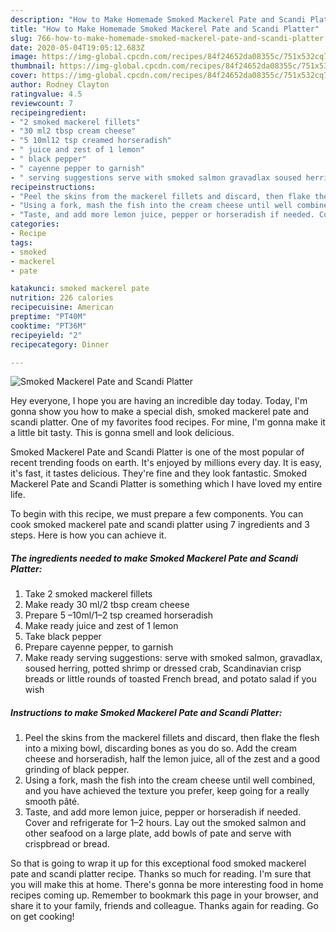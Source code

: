 ```yaml
---
description: "How to Make Homemade Smoked Mackerel Pate and Scandi Platter"
title: "How to Make Homemade Smoked Mackerel Pate and Scandi Platter"
slug: 766-how-to-make-homemade-smoked-mackerel-pate-and-scandi-platter
date: 2020-05-04T19:05:12.683Z
image: https://img-global.cpcdn.com/recipes/84f24652da08355c/751x532cq70/smoked-mackerel-pate-and-scandi-platter-recipe-main-photo.jpg
thumbnail: https://img-global.cpcdn.com/recipes/84f24652da08355c/751x532cq70/smoked-mackerel-pate-and-scandi-platter-recipe-main-photo.jpg
cover: https://img-global.cpcdn.com/recipes/84f24652da08355c/751x532cq70/smoked-mackerel-pate-and-scandi-platter-recipe-main-photo.jpg
author: Rodney Clayton
ratingvalue: 4.5
reviewcount: 7
recipeingredient:
- "2 smoked mackerel fillets"
- "30 ml2 tbsp cream cheese"
- "5 10ml12 tsp creamed horseradish"
- " juice and zest of 1 lemon"
- " black pepper"
- " cayenne pepper to garnish"
- " serving suggestions serve with smoked salmon gravadlax soused herring potted shrimp or dressed crab Scandinavian crisp breads or little rounds of toasted French bread and potato salad if you wish"
recipeinstructions:
- "Peel the skins from the mackerel fillets and discard, then flake the flesh into a mixing bowl, discarding bones as you do so. Add the cream cheese and horseradish, half the lemon juice, all of the zest and a good grinding of black pepper."
- "Using a fork, mash the fish into the cream cheese until well combined, and you have achieved the texture you prefer, keep going for a really smooth pâté."
- "Taste, and add more lemon juice, pepper or horseradish if needed. Cover and refrigerate for 1–2 hours. Lay out the smoked salmon and other seafood on a large plate, add bowls of pate and serve with crispbread or bread."
categories:
- Recipe
tags:
- smoked
- mackerel
- pate

katakunci: smoked mackerel pate 
nutrition: 226 calories
recipecuisine: American
preptime: "PT40M"
cooktime: "PT36M"
recipeyield: "2"
recipecategory: Dinner

---
```



![Smoked Mackerel Pate and Scandi Platter](https://img-global.cpcdn.com/recipes/84f24652da08355c/751x532cq70/smoked-mackerel-pate-and-scandi-platter-recipe-main-photo.jpg)

Hey everyone, I hope you are having an incredible day today. Today, I'm gonna show you how to make a special dish, smoked mackerel pate and scandi platter. One of my favorites food recipes. For mine, I'm gonna make it a little bit tasty. This is gonna smell and look delicious.

Smoked Mackerel Pate and Scandi Platter is one of the most popular of recent trending foods on earth. It's enjoyed by millions every day. It is easy, it's fast, it tastes delicious. They're fine and they look fantastic. Smoked Mackerel Pate and Scandi Platter is something which I have loved my entire life.




To begin with this recipe, we must prepare a few components. You can cook smoked mackerel pate and scandi platter using 7 ingredients and 3 steps. Here is how you can achieve it.

<!--inarticleads1-->

##### The ingredients needed to make Smoked Mackerel Pate and Scandi Platter:

1. Take 2 smoked mackerel fillets
1. Make ready 30 ml/2 tbsp cream cheese
1. Prepare 5 –10ml/1–2 tsp creamed horseradish
1. Make ready  juice and zest of 1 lemon
1. Take  black pepper
1. Prepare  cayenne pepper, to garnish
1. Make ready  serving suggestions: serve with smoked salmon, gravadlax, soused herring, potted shrimp or dressed crab, Scandinavian crisp breads or little rounds of toasted French bread, and potato salad if you wish




<!--inarticleads2-->

##### Instructions to make Smoked Mackerel Pate and Scandi Platter:

1. Peel the skins from the mackerel fillets and discard, then flake the flesh into a mixing bowl, discarding bones as you do so. Add the cream cheese and horseradish, half the lemon juice, all of the zest and a good grinding of black pepper.
1. Using a fork, mash the fish into the cream cheese until well combined, and you have achieved the texture you prefer, keep going for a really smooth pâté.
1. Taste, and add more lemon juice, pepper or horseradish if needed. Cover and refrigerate for 1–2 hours. Lay out the smoked salmon and other seafood on a large plate, add bowls of pate and serve with crispbread or bread.




So that is going to wrap it up for this exceptional food smoked mackerel pate and scandi platter recipe. Thanks so much for reading. I'm sure that you will make this at home. There's gonna be more interesting food in home recipes coming up. Remember to bookmark this page in your browser, and share it to your family, friends and colleague. Thanks again for reading. Go on get cooking!
